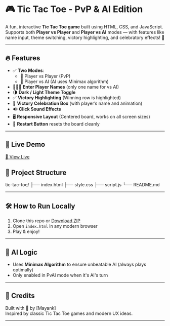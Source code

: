 # 🎮 Tic Tac Toe - PvP & AI Edition

A fun, interactive **Tic Tac Toe game** built using HTML, CSS, and JavaScript.  
Supports both **Player vs Player** and **Player vs AI** modes — with features like name input, theme switching, victory highlighting, and celebratory effects! 🎉

---

## 🔥 Features

- ✅ **Two Modes**:
  - 👥 Player vs Player (PvP)
  - 🤖 Player vs AI (AI uses Minimax algorithm)
- 🧑‍🤝‍🧑 **Enter Player Names** (only one name for vs AI)
- 🌗 **Dark / Light Theme Toggle**
- ✅ **Victory Highlighting** (Winning row is highlighted)
- 🎊 **Victory Celebration Box** (with player’s name and animation)
- 🔊 **Click Sound Effects**
- 🖥️ **Responsive Layout** (Centered board, works on all screen sizes)
- 🔁 **Restart Button** resets the board cleanly

---


## 🚀 Live Demo
  
[🔗 View Live](https://Mayankg-13.github.io/PRODIGY_WD_03/)  


## 📁 Project Structure

tic-tac-toe/
├── index.html
├── style.css
├── script.js
└── README.md


---

## 🛠️ How to Run Locally

1. Clone this repo or [Download ZIP](https://github.com/Mayankg-13/PRODIGY_WD_03/archive/refs/heads/main.zip)
2. Open `index.html` in any modern browser
3. Play & enjoy!

---



## 🧠 AI Logic

- Uses **Minimax Algorithm** to ensure unbeatable AI (always plays optimally)
- Only enabled in PvAI mode when it's AI's turn

---

## 🙌 Credits

Built with 💙 by [Mayank]  
Inspired by classic Tic Tac Toe games and modern UX ideas.

---


